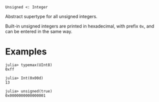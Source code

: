 ```
Unsigned <: Integer
```

Abstract supertype for all unsigned integers.

Built-in unsigned integers are printed in hexadecimal, with prefix `0x`, and can be entered in the same way.

# Examples

```
julia> typemax(UInt8)
0xff

julia> Int(0x00d)
13

julia> unsigned(true)
0x0000000000000001
```
